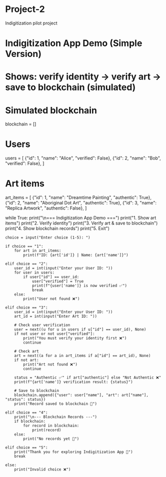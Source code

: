 # Project-2
Indigitization pilot project
# Indigitization App Demo (Simple Version)
# Shows: verify identity -> verify art -> save to blockchain (simulated)

# Simulated blockchain
blockchain = []

# Users
users = [
    {"id": 1, "name": "Alice", "verified": False},
    {"id": 2, "name": "Bob", "verified": False},
]

# Art items
art_items = [
    {"id": 1, "name": "Dreamtime Painting", "authentic": True},
    {"id": 2, "name": "Aboriginal Dot Art", "authentic": True},
    {"id": 3, "name": "Replica Artwork", "authentic": False},
]

while True:
    print("\n=== Indigitization App Demo ===")
    print("1. Show art items")
    print("2. Verify identity")
    print("3. Verify art & save to blockchain")
    print("4. Show blockchain records")
    print("5. Exit")

    choice = input("Enter choice (1-5): ")

    if choice == "1":
        for art in art_items:
            print(f"ID: {art['id']} | Name: {art['name']}")

    elif choice == "2":
        user_id = int(input("Enter your User ID: "))
        for user in users:
            if user["id"] == user_id:
                user["verified"] = True
                print(f"{user['name']} is now verified ✅")
                break
        else:
            print("User not found ❌")

    elif choice == "3":
        user_id = int(input("Enter your User ID: "))
        art_id = int(input("Enter Art ID: "))

        # Check user verification
        user = next((u for u in users if u["id"] == user_id), None)
        if not user or not user["verified"]:
            print("You must verify your identity first ❌")
            continue

        # Check art
        art = next((a for a in art_items if a["id"] == art_id), None)
        if not art:
            print("Art not found ❌")
            continue

        status = "Authentic ✅" if art["authentic"] else "Not Authentic ❌"
        print(f"{art['name']} verification result: {status}")

        # Save to blockchain
        blockchain.append({"user": user["name"], "art": art["name"], "status": status})
        print("Record saved to blockchain 🔗")

    elif choice == "4":
        print("\n--- Blockchain Records ---")
        if blockchain:
            for record in blockchain:
                print(record)
        else:
            print("No records yet 🔗")

    elif choice == "5":
        print("Thank you for exploring Indigitization App 🌿")
        break

    else:
        print("Invalid choice ❌")
